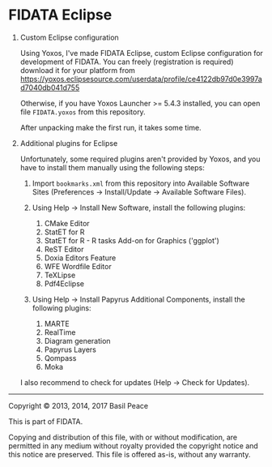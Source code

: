 FIDATA Eclipse
==============

1.	Сustom Eclipse configuration

	Using Yoxos, I've made FIDATA Eclipse, custom Eclipse
configuration for development of FIDATA. You can freely (registration
is required) download it for your platform from
https://yoxos.eclipsesource.com/userdata/profile/ce4122db97d0e3997ad7040db041d755

	Otherwise, if you have Yoxos Launcher >= 5.4.3 installed, you can
open file `FIDATA.yoxos` from this repository.

	After unpacking make the first run, it takes some time.

2.	Additional plugins for Eclipse

	Unfortunately, some required plugins aren't provided by Yoxos, and
you have to install them manually using the following steps:

	1.	Import `bookmarks.xml` from this repository into Available
Software Sites (Preferences -> Install/Update -> Available Software
Files).

	2.	Using Help -> Install New Software, install the following
plugins:
		1.	CMake Editor
		2.	StatET for R
		3.	StatET for R - R tasks Add-on for Graphics ('ggplot')
		4.	ReST Editor
		5.	Doxia Editors Feature
		6.	WFE Wordfile Editor
		7.	TeXLipse
		8.	Pdf4Eclipse

	3.	Using Help -> Install Papyrus Additional Components, install the
following plugins:
		1.	MARTE
		2.	RealTime
		3.	Diagram generation
		4.	Papyrus Layers
		5.	Qompass
		6.	Moka

	I also recommend to check for updates (Help -> Check for Updates).


------------------------------------------------------------------------
Copyright © 2013, 2014, 2017  Basil Peace

This is part of FIDATA.

Copying and distribution of this file, with or without modification,
are permitted in any medium without royalty provided the copyright
notice and this notice are preserved.  This file is offered as-is,
without any warranty.
